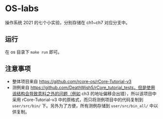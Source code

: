 # OS-labs

操作系统 2021 的七个小实验，分别存储在 ch1~ch7 对应分支中。

## 运行

在 os 目录下 `make run` 即可。

## 注意事项

* 整体项目来自 https://github.com/rcore-os/rCore-Tutorial-v3
* 测例来自 https://github.com/DeathWish5/rCore_tutorial_tests，但是使用该结构会导致意料之外的问题（例如 ch3 的地址偏移会出错），所以该项目中采用 rCore-Tutorial-v3 中的原格式，而只将测例项目中的代码复制到 `user/src/bin/` 下。另外为了方便，所有测例存储到 `user/src/bin_all/` 中以供复制。
